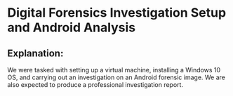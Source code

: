 # Digital Forensics Investigation Setup and Android Analysis

## Explanation:
We were tasked with setting up a virtual machine, installing a Windows 10 OS, and carrying out an investigation on an Android forensic image. We are also expected to produce a professional investigation report.

